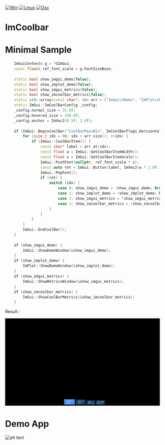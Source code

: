 [![Win](https://github.com/aiekick/ImCoolBar/actions/workflows/win.yml/badge.svg)](https://github.com/aiekick/ImCoolBar/actions/workflows/win.yml)
[![Linux](https://github.com/aiekick/ImCoolBar/actions/workflows/linux.yml/badge.svg)](https://github.com/aiekick/ImCoolBar/actions/workflows/linux.yml)
[![Osx](https://github.com/aiekick/ImCoolBar/actions/workflows/osx.yml/badge.svg)](https://github.com/aiekick/ImCoolBar/actions/workflows/osx.yml)

# ImCoolbar

# Minimal Sample

```cpp
	ImGuiContext& g = *GImGui;
	const float& ref_font_scale = g.FontSizeBase;

	static bool show_imgui_demo{false};
	static bool show_implot_demo{false};
	static bool show_imgui_metrics{false};
	static bool show_imcoolbar_metrics{false};
	static std::array<const char*, 4U> arr = {"ImGui\nDemo", "ImPlot\nDemo", "ImGui\nMetrics", "ImCoolBar\nMetrics"};
	static ImGui::ImCoolBarConfig _config;
	_config.normal_size = 35.0f;
	_config.hovered_size = 100.0f;
	_config.anchor = ImVec2(0.5f, 1.0f);
	
	if (ImGui::BeginCoolBar("CoolBarMainWin", ImCoolBarFlags_Horizontal, _config)) {
		for (size_t idx = 0U; idx < arr.size(); ++idx) {
			if (ImGui::CoolBarItem()) {
				const char* label = arr.at(idx);
				const float w = ImGui::GetCoolBarItemWidth();
				const float s = ImGui::GetCoolBarItemScale();
				ImGui::PushFont(nullptr, ref_font_scale * s);
				const auto ret = ImGui::Button(label, ImVec2(w * 2.0f, w));
				ImGui::PopFont();
				if (ret) {
					switch (idx) {
						case 0: show_imgui_demo = !show_imgui_demo; break;
						case 1: show_implot_demo = !show_implot_demo; break;
						case 2: show_imgui_metrics = !show_imgui_metrics; break;
						case 3: show_imcoolbar_metrics = !show_imcoolbar_metrics; break;
					}
				}
			}
		}
		ImGui::EndCoolBar();
	}

	if (show_imgui_demo) {
		ImGui::ShowDemoWindow(&show_imgui_demo);
	}
	if (show_implot_demo) {
		ImPlot::ShowDemoWindow(&show_implot_demo);
	}
	if (show_imgui_metrics) {
		ImGui::ShowMetricsWindow(&show_imgui_metrics);
	}
	if (show_imcoolbar_metrics) {
		ImGui::ShowCoolBarMetrics(&show_imcoolbar_metrics);
	}
```

Result : 

![alt text](https://github.com/aiekick/ImCoolBar/blob/DemoApp/doc/sample.gif)

# Demo App 

![alt text](https://github.com/aiekick/ImCoolBar/blob/DemoApp/doc/DemoApp.gif)
